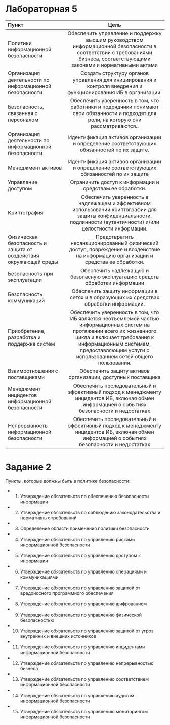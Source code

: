 # Лабораторная 5


Пункт|Цель|
:-|:-:|
Политики информационной безопасности |Обеспечить управление и поддержку высшим руководством информационной безопасности в соответствии с требованиями бизнеса, соответствующими законами и нормативными актами 
Организация деятельности по информационной безопасности| Создать структуру органов управления для инициирования и контроля внедрения и функционирования ИБ в организации.
Безопасность, связанная с персоналом |Обеспечить уверенность в том, что работники и подрядчики понимают свои обязанности и подходят для роли, на которую они рассматриваются..
Организация деятельности по информационной безопасности|Идентификация активов организации и определение соответствующих обязанностей по их защите.                
Менеджмент активов | Идентификация активов организации и определение соответствующих обязанностей по их защите               
Управление доступом |   Ограничить доступ к информации и средствам ее обработки.
Криптография | Обеспечить уверенность в надлежащем и эффективном использовании криптографии для защиты конфиденциальности, подлинности (аутентичности) и/или целостности информации. 
Физическая безопасность и защита от воздействия окружающей среды  |  Предотвратить несанкционированный физический доступ, повреждение и воздействие на информацию организации и средства ее обработки.
Безопасность при эксплуатации |  Обеспечить надлежащую и безопасную эксплуатацию средств обработки информации
Безопасность коммуникаций | Обеспечить защиту информации в сетях и в образующих их средствах обработки информации.
Приобретение, разработка и поддержка систем | Обеспечить уверенность в том, что ИБ является неотъемлемой частью информационных систем на протяжении всего их жизненного цикла и включает требования к информационным системам, предоставляющим услуги с использованием сетей общего пользования.
Взаимоотношения с поставщиками | Обеспечить защиту активов организации, доступных поставщика
Менеджмент инцидентов информационной безопасности | Обеспечить последовательный и эффективный подход к менеджменту инцидентов ИБ, включая обмен информацией о событиях безопасности и недостатках
Непрерывность информационной безопасности | Обеспечить последовательный и эффективный подход к менеджменту инцидентов ИБ, включая обмен информацией о событиях безопасности и недостатках


# Задание 2
Пункты, которые должны быть в политике безопасности:

* 1. Утверждение обязательств по обеспечению безопасности информации
* 2. Утверждение обязательств по соблюдению законодательства и нормативных требований
* 3. Определение области применения политики безопасности
* 4. Утверждение обязательств по управлению рисками информационной безопасности
* 5. Утверждение обязательств по управлению доступом к информации
* 6. Утверждение обязательств по управлению операциями и коммуникациями
* 7. Утверждение обязательств по управлению защитой от вредоносного программного обеспечения
* 8. Утверждение обязательств по управлению шифрованием
* 9. Утверждение обязательств по управлению физической безопасностью
* 10. Утверждение обязательств по управлению защитой от угроз внутренних и внешних источников
* 11. Утверждение обязательств по управлению инцидентами информационной безопасности
* 12. Утверждение обязательств по управлению непрерывностью бизнеса
* 13. Утверждение обязательств по управлению соответствием информационной безопасности
* 14. Утверждение обязательств по управлению аудитом информационной безопасности
* 15. Утверждение обязательств по управлению мониторингом информационной безопасности
